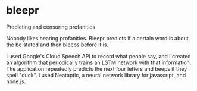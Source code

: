 # bleepr
Predicting and censoring profanities

Nobody likes hearing profanities. Bleepr predicts if a certain word is about the be stated and then bleeps before it is.

I used Google's Cloud Speech API to record what people say, and I created an algorithm that periodically trains an LSTM network with that information. The application repeatedly predicts the next four letters and beeps if they spell "duck". I used Neataptic, a neural network library for javascript, and node.js.
